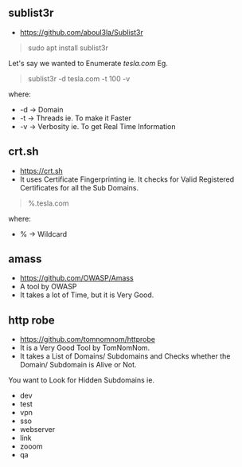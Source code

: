## sublist3r

- https://github.com/aboul3la/Sublist3r

> sudo apt install sublist3r

Let's say we wanted to Enumerate *tesla.com*
Eg.

> sublist3r -d tesla.com -t 100 -v

where:
- -d -> Domain
- -t -> Threads ie. To make it Faster
- -v -> Verbosity ie. To get Real Time Information

## crt.sh

- https://crt.sh
- It uses Certificate Fingerprinting ie. It checks for Valid Registered Certificates for all the Sub Domains.

> %.tesla.com

where:
- % -> Wildcard

## amass

- https://github.com/OWASP/Amass
- A tool by OWASP
- It takes a lot of Time, but it is Very Good.

## http robe

- https://github.com/tomnomnom/httprobe
- It is a Very Good Tool by TomNomNom.
- It takes a List of Domains/ Subdomains and Checks whether the Domain/ Subdomain is Alive or Not.

You want to Look for Hidden Subdomains ie.
- dev
- test
- vpn
- sso
- webserver
- link
- zooom
- qa 
